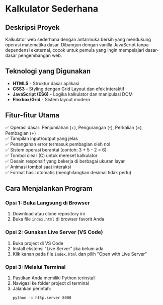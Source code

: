 # Kalkulator Sederhana

## Deskripsi Proyek
Kalkulator web sederhana dengan antarmuka bersih yang mendukung operasi matematika dasar. Dibangun dengan vanilla JavaScript tanpa dependensi eksternal, cocok untuk pemula yang ingin mempelajari dasar-dasar pengembangan web.

## Teknologi yang Digunakan
- **HTML5** - Struktur dasar aplikasi
- **CSS3** - Styling dengan Grid Layout dan efek interaktif
- **JavaScript (ES6)** - Logika kalkulator dan manipulasi DOM
- **Flexbox/Grid** - Sistem layout modern

## Fitur-fitur Utama
✅ Operasi dasar: Penjumlahan (+), Pengurangan (-), Perkalian (×), Pembagian (÷)  
✅ Tampilan input/output yang jelas  
✅ Penanganan error termasuk pembagian oleh nol  
✅ Sistem operasi berantai (contoh: 3 + 5 - 2 = 6)  
✅ Tombol clear (C) untuk mereset kalkulator  
✅ Desain responsif yang bekerja di berbagai ukuran layar  
✅ Animasi tombol saat interaksi  
✅ Format hasil otomatis (menghilangkan desimal tidak perlu)  

## Cara Menjalankan Program

### Opsi 1: Buka Langsung di Browser
1. Download atau clone repository ini
2. Buka file `index.html` di browser favorit Anda

### Opsi 2: Gunakan Live Server (VS Code)
1. Buka project di VS Code
2. Install ekstensi "Live Server" jika belum ada
3. Klik kanan pada file `index.html` dan pilih "Open with Live Server"

### Opsi 3: Melalui Terminal
1. Pastikan Anda memiliki Python terinstall
2. Navigasi ke folder project di terminal
3. Jalankan perintah:
   ```bash
   python -m http.server 8000

